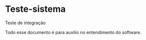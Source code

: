 # Teste-sistema
Teste de integração

Todo esse documento é para auxilio no entendimento do software.
